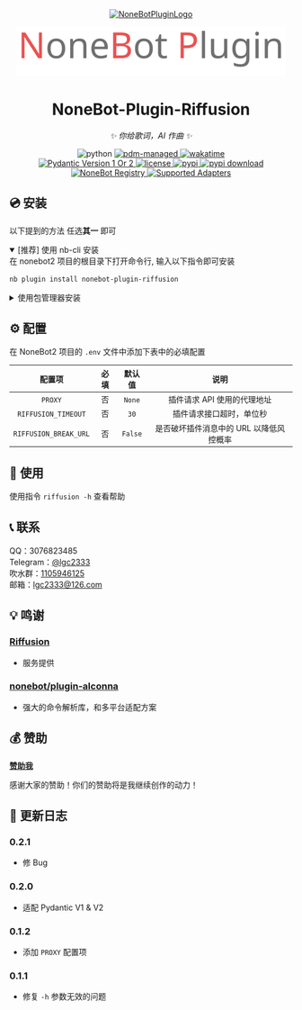 <!-- markdownlint-disable MD031 MD033 MD036 MD041 -->

<div align="center">

<a href="https://v2.nonebot.dev/store">
  <img src="https://raw.githubusercontent.com/A-kirami/nonebot-plugin-template/resources/nbp_logo.png" width="180" height="180" alt="NoneBotPluginLogo">
</a>

<p>
  <img src="https://raw.githubusercontent.com/lgc-NB2Dev/readme/main/template/plugin.svg" alt="NoneBotPluginText">
</p>

# NoneBot-Plugin-Riffusion

_✨ 你给歌词，AI 作曲 ✨_

<img src="https://img.shields.io/badge/python-3.9+-blue.svg" alt="python">
<a href="https://pdm.fming.dev">
  <img src="https://img.shields.io/badge/pdm-managed-blueviolet" alt="pdm-managed">
</a>
<a href="https://wakatime.com/badge/user/b61b0f9a-f40b-4c82-bc51-0a75c67bfccf/project/018c6a44-7df9-4dca-822c-6c16c4743537">
  <img src="https://wakatime.com/badge/user/b61b0f9a-f40b-4c82-bc51-0a75c67bfccf/project/018c6a44-7df9-4dca-822c-6c16c4743537.svg" alt="wakatime">
</a>

<br />

<a href="https://pydantic.dev">
  <img src="https://img.shields.io/endpoint?url=https://raw.githubusercontent.com/lgc-NB2Dev/readme/main/template/pyd-v1-or-v2.json" alt="Pydantic Version 1 Or 2" >
</a>
<a href="./LICENSE">
  <img src="https://img.shields.io/github/license/lgc-NB2Dev/nonebot-plugin-riffusion.svg" alt="license">
</a>
<a href="https://pypi.python.org/pypi/nonebot-plugin-riffusion">
  <img src="https://img.shields.io/pypi/v/nonebot-plugin-riffusion.svg" alt="pypi">
</a>
<a href="https://pypi.python.org/pypi/nonebot-plugin-riffusion">
  <img src="https://img.shields.io/pypi/dm/nonebot-plugin-riffusion" alt="pypi download">
</a>

<br />

<a href="https://registry.nonebot.dev/plugin/nonebot-plugin-riffusion:nonebot_plugin_riffusion">
  <img src="https://img.shields.io/endpoint?url=https%3A%2F%2Fnbbdg.lgc2333.top%2Fplugin%2Fnonebot-plugin-riffusion" alt="NoneBot Registry">
</a>
<a href="https://registry.nonebot.dev/plugin/nonebot-plugin-riffusion:nonebot_plugin_riffusion">
  <img src="https://img.shields.io/endpoint?url=https%3A%2F%2Fnbbdg.lgc2333.top%2Fplugin-adapters%2Fnonebot-plugin-riffusion" alt="Supported Adapters">
</a>

</div>

## 💿 安装

以下提到的方法 任选**其一** 即可

<details open>
<summary>[推荐] 使用 nb-cli 安装</summary>
在 nonebot2 项目的根目录下打开命令行, 输入以下指令即可安装

```bash
nb plugin install nonebot-plugin-riffusion
```

</details>

<details>
<summary>使用包管理器安装</summary>
在 nonebot2 项目的插件目录下, 打开命令行, 根据你使用的包管理器, 输入相应的安装命令

<details>
<summary>pip</summary>

```bash
pip install nonebot-plugin-riffusion
```

</details>
<details>
<summary>pdm</summary>

```bash
pdm add nonebot-plugin-riffusion
```

</details>
<details>
<summary>poetry</summary>

```bash
poetry add nonebot-plugin-riffusion
```

</details>
<details>
<summary>conda</summary>

```bash
conda install nonebot-plugin-riffusion
```

</details>

打开 nonebot2 项目根目录下的 `pyproject.toml` 文件, 在 `[tool.nonebot]` 部分的 `plugins` 项里追加写入

```toml
[tool.nonebot]
plugins = [
    # ...
    "nonebot_plugin_riffusion"
]
```

</details>

## ⚙️ 配置

在 NoneBot2 项目的 `.env` 文件中添加下表中的必填配置

|        配置项         | 必填 | 默认值  |                  说明                   |
| :-------------------: | :--: | :-----: | :-------------------------------------: |
|        `PROXY`        |  否  | `None`  |       插件请求 API 使用的代理地址       |
|  `RIFFUSION_TIMEOUT`  |  否  |  `30`   |        插件请求接口超时，单位秒         |
| `RIFFUSION_BREAK_URL` |  否  | `False` | 是否破坏插件消息中的 URL 以降低风控概率 |

## 🎉 使用

使用指令 `riffusion -h` 查看帮助

## 📞 联系

QQ：3076823485  
Telegram：[@lgc2333](https://t.me/lgc2333)  
吹水群：[1105946125](https://jq.qq.com/?_wv=1027&k=Z3n1MpEp)  
邮箱：<lgc2333@126.com>

## 💡 鸣谢

### [Riffusion](https://www.riffusion.com/)

- 服务提供

### [nonebot/plugin-alconna](https://github.com/nonebot/plugin-alconna)

- 强大的命令解析库，和多平台适配方案

## 💰 赞助

**[赞助我](https://blog.lgc2333.top/donate)**

感谢大家的赞助！你们的赞助将是我继续创作的动力！

## 📝 更新日志

### 0.2.1

- 修 Bug

### 0.2.0

- 适配 Pydantic V1 & V2

### 0.1.2

- 添加 `PROXY` 配置项

### 0.1.1

- 修复 `-h` 参数无效的问题
